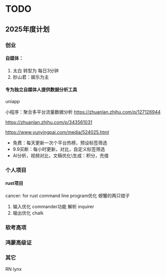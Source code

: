 # TODO

## 2025年度计划

### 创业

#### 自媒体：
1. 太白 转型为 每日3分钟
2. 妙山君：娱乐为主

#### 专为独立自媒体人提供数据分析工具

uniapp

小程序：聚合多平台流量数据分析
https://zhuanlan.zhihu.com/p/127126944

https://zhuanlan.zhihu.com/p/343561031

https://www.yunyingpai.com/media/524025.html

- 免费：每天更新一次个平台热榜，预设标签筛选
- 9.9买断：每小时更新，对比，自定义标签筛选
- AI分析，视频对比，文稿优化\生成：积分，充值

### 个人项目

#### rust项目

cancer: for rust command line program优化
螃蟹的两只钳子
1. 输入优化  commander功能 解析 inquirer
2.  输出优化  chalk

### 软考高项

### 鸿蒙高级证

### 其它

RN    lynx